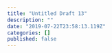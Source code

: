 ```yaml
---
title: "Untitled Draft 13"
description: ""
date: "2019-07-22T23:58:13.119Z"
categories: []
published: false
---
```



